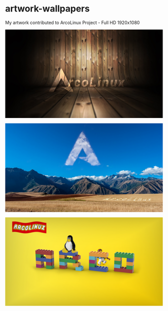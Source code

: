 # artwork-wallpapers
My artwork contributed to ArcoLinux Project - Full HD 1920x1080

![Image of Yaktocat](https://github.com/marcoobaid/artwork-wallpapers/blob/master/arco_wallpaper_004.jpg)

![Image of Yaktocat](https://github.com/marcoobaid/artwork-wallpapers/blob/master/arco_wallpaper_031.jpg
)

![Image of Yaktocat](https://github.com/marcoobaid/artwork-wallpapers/blob/master/arco_wallpaper_025.jpg
)

